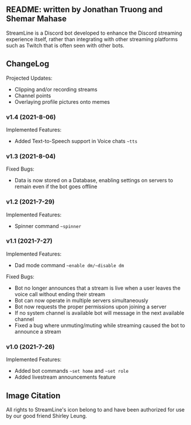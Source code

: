 ## README: written by Jonathan Truong and Shemar Mahase

StreamLine is a Discord bot developed to enhance the Discord streaming experience itself, rather than integrating with other streaming platforms such as Twitch that is often seen with other bots.

## ChangeLog

Projected Updates:
- Clipping and/or recording streams
- Channel points
- Overlaying profile pictures onto memes

### **v1.4 (2021-8-06)**

Implemented Features:
- Added Text-to-Speech support in Voice chats `~tts`

### **v1.3 (2021-8-04)**

Fixed Bugs:
- Data is now stored on a Database, enabling settings on servers to remain even if the bot goes offline

### **v1.2 (2021-7-29)**

Implemented Features:
- Spinner command `~spinner`

### **v1.1 (2021-7-27)**

Implemented Features:
- Dad mode command `~enable dm/~disable dm`

Fixed Bugs:
- Bot no longer announces that a stream is live when a user leaves the voice call without ending their stream
- Bot can now operate in multiple servers simultaneously
- Bot now requests the proper permissions upon joining a server
- If no system channel is available bot will message in the next available channel
- Fixed a bug where unmuting/muting while streaming caused the bot to announce a stream

### **v1.0 (2021-7-26)**

Implemented Features:
- Added bot commands `~set home` and `~set role`
- Added livestream announcements feature

## Image Citation

All rights to StreamLine's icon belong to and have been authorized for use by our good friend Shirley Leung.